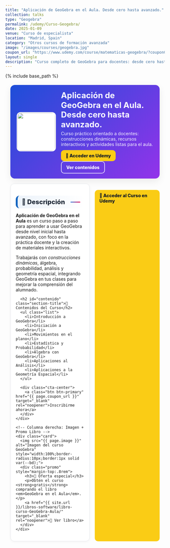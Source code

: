 ```yaml
---
title: "Aplicación de GeoGebra en el Aula. Desde cero hasta avanzado."
collection: talks
type: "Geogebra"
permalink: /udemy/Curso-Geogebra/
date: 2025-01-09
venue: "Curso de especialista"
location: "Madrid, Spain"
category: "Otros cursos de formación avanzada"
image: "/images/courses/geogebra.jpg"
coupon_url: "https://www.udemy.com/course/matematicas-geogebra/?couponCode=AGO_2025"
layout: single
description: "Curso completo de GeoGebra para docentes: desde cero hasta avanzado. Incluye contenidos prácticos, recursos para el aula y certificado de finalización."
---
```


{% include base_path %}

<!-- ✅ SEO básico -->
<link rel="canonical" href="{{ site.url }}{{ page.permalink }}">
<meta name="robots" content="index,follow">
<meta name="description" content="Curso de GeoGebra para docentes: desde cero hasta avanzado. Construcciones dinámicas, álgebra, probabilidad, análisis y geometría. Con certificado.">

<!-- ✅ Open Graph / Twitter -->
<meta property="og:title" content="Curso de GeoGebra — Desde cero hasta avanzado">
<meta property="og:description" content="Aprende GeoGebra paso a paso con recursos prácticos para el aula. Ideal para docentes.">
<meta property="og:type" content="website">
<meta property="og:url" content="{{ site.url }}{{ page.permalink }}">
<meta property="og:image" content="{{ site.url }}{{ page.image }}">
<meta property="og:image:width" content="1200"><meta property="og:image:height" content="630">

<meta name="twitter:card" content="summary_large_image">
<meta name="twitter:title" content="Curso de GeoGebra — Desde cero hasta avanzado">
<meta name="twitter:description" content="Curso práctico para docentes: construcciones dinámicas, álgebra, probabilidad, análisis y geometría.">
<meta name="twitter:image" content="{{ site.url }}{{ page.image }}">

<!-- ✅ JSON-LD (Course + Offer) -->
<script type="application/ld+json">
{
  "@context": "https://schema.org",
  "@type": "Course",
  "name": "Aplicación de GeoGebra en el Aula. Desde cero hasta avanzado.",
  "description": "Curso completo para aprender a utilizar GeoGebra en el aula desde nivel básico hasta avanzado, enfocado a docentes y educadores.",
  "provider": { "@type": "Organization", "name": "Udemy", "sameAs": "https://www.udemy.com" },
  "educationalCredentialAwarded": "Certificado de finalización",
  "inLanguage": "es",
  "url": "{{ page.coupon_url }}",
  "image": "{{ site.url }}{{ page.image }}",
  "isAccessibleForFree": false,
  "hasCourseInstance": {
    "@type": "CourseInstance",
    "courseMode": "online",
    "courseWorkload": "PT10H",
    "inLanguage": "es",
    "startDate": "2025-01-01",
    "endDate": "2025-12-31",
    "location": { "@type": "VirtualLocation", "url": "https://www.udemy.com/course/matematicas-geogebra/" },
    "offers": {
      "@type": "Offer",
      "url": "{{ page.coupon_url }}",
      "priceCurrency": "USD",
      "price": "12.00",
      "availability": "https://schema.org/InStock",
      "validFrom": "2025-04-01",
      "category": "Education"
    },
    "organizer": { "@type": "Organization", "name": "Udemy", "url": "https://www.udemy.com" },
    "performer": { "@type": "Person", "name": "Manuel Castillo-Cara", "url": "https://www.manuelcastillo.eu/" }
  }
}
</script>

<!-- ✅ (Opcional) FAQ para rich results -->
<script type="application/ld+json">
{
  "@context":"https://schema.org",
  "@type":"FAQPage",
  "mainEntity":[
    {"@type":"Question","name":"¿Necesito conocimientos previos?","acceptedAnswer":{"@type":"Answer","text":"No. El curso comienza desde cero y avanza gradualmente a contenidos intermedios y avanzados."}},
    {"@type":"Question","name":"¿Incluye certificado?","acceptedAnswer":{"@type":"Answer","text":"Sí, Udemy emite un certificado de finalización al completar el curso."}},
    {"@type":"Question","name":"¿Para quién es el curso?","acceptedAnswer":{"@type":"Answer","text":"Docentes y educadores que desean aplicar GeoGebra en el aula y crear materiales interactivos."}}
  ]
}
</script>

<!-- 🎨 Estilos coherentes con el resto del sitio -->
<style>
  :root{
    --ink:#1f2937; --muted:#6b7280; --bd:#e5e7eb; --soft:#f8fafc;
    --card:#ffffff; --brand:#1565c0; --brand2:#0b67b8;
  }
  .course-wrap{max-width:1050px;margin:0 auto;padding:0 1rem}

  .course-hero{
    display:flex; gap:1rem; align-items:center; flex-wrap:wrap;
    background:linear-gradient(135deg,#1d4ed8 0%, #9333ea 100%);
    color:#fff; border-radius:14px; padding:1rem 1.25rem; margin:1.25rem 0 1rem;
    box-shadow:0 8px 24px rgba(0,0,0,.08);
  }
  .course-hero img{
    width:120px; height:120px; object-fit:cover; border-radius:12px;
    background:#fff; border:2px solid rgba(255,255,255,.7);
  }
  .course-hero h1{font-size:1.6rem; margin:.1rem 0 .3rem; line-height:1.2}
  .course-hero p{margin:0; opacity:.95}

  .btn{display:inline-block; padding:.65em 1.05em; border-radius:10px; font-weight:800; text-decoration:none}
  .btn-primary{background:#facc15; color:#111827}
  .btn-primary:hover{filter:brightness(0.95)}
  .btn-ghost{border:2px solid rgba(255,255,255,.8); color:#fff}

  .section-title{
    display:flex; align-items:center; gap:.5rem;
    font-size:1.25rem; font-weight:800; color:var(--ink);
    background:linear-gradient(90deg, rgba(21,101,192,.08), #fff);
    border-left:6px solid var(--brand);
    border-radius:12px; padding:.5rem .8rem; margin:1.3rem 0 .8rem;
  }
  .section-title::after{
    content:""; flex:1; height:3px; margin-left:.6rem;
    background:linear-gradient(to right,#4a90e2,#e91e63); border-radius:2px;
  }

  .grid-2{
    display:grid; grid-template-columns: 1.1fr .9fr; gap:1rem;
  }
  @media (max-width:900px){ .grid-2{ grid-template-columns:1fr } }

  .card{
    background:var(--card); border:1px solid var(--bd); border-radius:12px;
    padding:1rem; box-shadow:0 2px 10px rgba(0,0,0,.04);
  }
  .list{margin:.35rem 0 0; padding-left:1.1rem}
  .list li{margin:.28rem 0; line-height:1.55}

  /* Promo libro */
  .promo{
    display:flex; flex-direction:column; align-items:center; text-align:center; gap:.5rem;
    background:linear-gradient(180deg,#ffffff,#f7f9ff);
    border:1px dashed #9bb6f3; border-radius:12px; padding:1rem;
  }
  .promo h3{color:#1e3a8a; margin:.1rem 0}
  .promo a{display:inline-block; background:#fde68a; color:#1e1b4b;
    padding:.55em 1em; border-radius:10px; font-weight:800; text-decoration:none}
  .promo a:hover{filter:brightness(.97)}

  /* Ocultar taxonomy del theme */
  .page__taxonomy { display:none !important; }

  /* Botón Udemy */
  .cta-center{display:flex; justify-content:center; margin:1.2rem 0 0}
</style>

<div class="course-wrap">

  <!-- Hero -->
  <section class="course-hero">
    <img src="{{ page.image }}" alt="Curso GeoGebra">
    <div style="flex:1">
      <h1>Aplicación de GeoGebra en el Aula. Desde cero hasta avanzado.</h1>
      <p>Curso práctico orientado a docentes: construcciones dinámicas, recursos interactivos y actividades listas para el aula.</p>
      <div style="margin-top:.6rem">
        <a class="btn btn-primary" href="{{ page.coupon_url }}" target="_blank" rel="noopener">🚀 Acceder en Udemy</a>
        <a class="btn btn-ghost" href="#contenido" rel="noopener">Ver contenidos</a>
      </div>
    </div>
  </section>

  <div class="grid-2">
    <!-- Columna izquierda: Descripción + Contenidos -->
    <div class="card">
      <h2 id="descripcion" class="section-title">📘 Descripción</h2>
      <p><strong>Aplicación de GeoGebra en el Aula</strong> es un curso paso a paso para aprender a usar GeoGebra desde nivel inicial hasta avanzado, con foco en la práctica docente y la creación de materiales interactivos.</p>
      <p>Trabajarás con <em>construcciones dinámicas</em>, álgebra, probabilidad, análisis y geometría espacial, integrando GeoGebra en tus clases para mejorar la comprensión del alumnado.</p>

      <h2 id="contenido" class="section-title">🧭 Contenidos del Curso</h2>
      <ul class="list">
        <li>Introducción a GeoGebra</li>
        <li>Iniciación a GeoGebra</li>
        <li>Movimientos en el plano</li>
        <li>Estadística y Probabilidad</li>
        <li>Álgebra con GeoGebra</li>
        <li>Aplicaciones al Análisis</li>
        <li>Aplicaciones a la Geometría Espacial</li>
      </ul>

      <div class="cta-center">
        <a class="btn btn-primary" href="{{ page.coupon_url }}" target="_blank" rel="noopener">Inscribirme ahora</a>
      </div>
    </div>

    <!-- Columna derecha: Imagen + Promo Libro -->
    <div class="card">
      <img src="{{ page.image }}" alt="Imagen del curso GeoGebra" style="width:100%;border-radius:10px;border:1px solid var(--bd);">
      <div class="promo" style="margin-top:.8rem">
        <h3>🎁 Oferta especial</h3>
        <p>Obtén el curso <strong>gratis</strong> comprando el libro <em>GeoGebra en el Aula</em>.</p>
        <a href="{{ site.url }}/libros-software/libro-curso-GeoGebra-Aula/" target="_blank" rel="noopener">📘 Ver libro</a>
      </div>
    </div>
  </div>

  <div class="cta-center">
    <a class="btn btn-primary" href="{{ page.coupon_url }}" target="_blank" rel="noopener">🚀 Acceder al Curso en Udemy</a>
  </div>
</div>